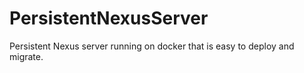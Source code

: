 # PersistentNexusServer
Persistent Nexus server running on docker that is easy to deploy and migrate.
